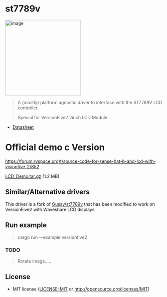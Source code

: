 # st7789v

<img width="241" alt="image" src="https://user-images.githubusercontent.com/24632574/235287210-a501c975-eb82-421a-9980-f783385795ec.png">  

> A (mostly) platform agnostic driver to interface with the ST7789V LCD controller.
>  
> Special for VersionFive2 2inch LCD Module

- [Datasheet]

[Datasheet]: https://wiki.pine64.org/images/5/54/ST7789V_v1.6.pdf

# Official demo c Version

https://forum.rvspace.org/t/source-code-for-sense-hat-b-and-lcd-with-visionfive-2/852

[LCD_Demo.tar.gz] (1.2 MB)

[LCD_Demo.tar.gz]: https://forum.rvspace.org/uploads/short-url/dxDw7lcJlBfTc0M5c9BKaR9jjXL.gz

## Similar/Alternative drivers

This driver is a fork of [Gussy/st7789v] that has been modified to work on VersionFive2 with Waveshare LCD displays.

[Gussy/st7789v]: https://github.com/Gussy/st7789v

## Run example
> cargo run --example versionfive2
> 
### TODO

> Rotate image.....

## License

- MIT license ([LICENSE-MIT](LICENSE-MIT) or http://opensource.org/licenses/MIT)
